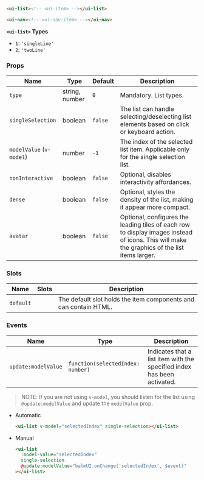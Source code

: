```html
<ui-list><!-- <ui-item> --></ui-list>

<ui-nav><!-- <ui-nav-item> --></ui-nav>
```

**`<ui-list>` Types**

- `1`: `'singleLine'`
- `2`: `'twoLine'`

### Props

| Name                     | Type           | Default | Description                                                                                                                                  |
| ------------------------ | -------------- | ------- | -------------------------------------------------------------------------------------------------------------------------------------------- |
| `type`                   | string, number | `0`     | Mandatory. List types.                                                                                                                       |
| `singleSelection`        | boolean        | `false` | The list can handle selecting/deselecting list elements based on click or keyboard action.                                                   |
| `modelValue` (`v-model`) | number         | `-1`    | The index of the selected list item. Applicable only for the single selection list.                                                          |
| `nonInteractive`         | boolean        | `false` | Optional, disables interactivity affordances.                                                                                                |
| `dense`                  | boolean        | `false` | Optional, styles the density of the list, making it appear more compact.                                                                     |
| `avatar`                 | boolean        | `false` | Optional, configures the leading tiles of each row to display images instead of icons. This will make the graphics of the list items larger. |

### Slots

| Name      | Slots | Description                                                      |
| --------- | ----- | ---------------------------------------------------------------- |
| `default` |       | The default slot holds the item components and can contain HTML. |

### Events

| Name                | Type                              | Description                                                             |
| ------------------- | --------------------------------- | ----------------------------------------------------------------------- |
| `update:modelValue` | `function(selectedIndex: number)` | Indicates that a list item with the specified index has been activated. |

> NOTE: If you are not using `v-model`, you should listen for the list using `@update:modelValue` and update the `modelValue` prop.

- Automatic

  ```html
  <ui-list v-model="selectedIndex" single-selection></ui-list>
  ```

- Manual

  ```html
  <ui-list
    :model-value="selectedIndex"
    single-selection
    @update:modelValue="balmUI.onChange('selectedIndex', $event)"
  ></ui-list>
  ```
